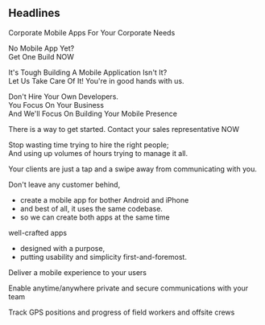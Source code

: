 ## Headlines

Corporate Mobile Apps For Your Corporate Needs

No Mobile App Yet?  
Get One Build NOW



It's Tough Building A Mobile Application Isn't It?  
Let Us Take Care Of It!
You're in good hands with us.


Don't Hire Your Own Developers.  
You Focus On Your Business  
And We'll Focus On Building Your Mobile Presence




There is a way to get started.
Contact your sales representative NOW


Stop wasting time trying to hire the right people;  
And using up volumes of hours trying to manage it all.



Your clients are just a tap and a swipe away from communicating with you.


Don't leave any customer behind,
- create a mobile app for bother Android and iPhone
- and best of all, it uses the same codebase.
- so we can create both apps at the same time


well-crafted apps
- designed with a purpose,
- putting usability and simplicity first-and-foremost.




Deliver a mobile experience to your users

Enable anytime/anywhere private and secure communications with your team

Track GPS positions and progress of field workers and offsite crews

